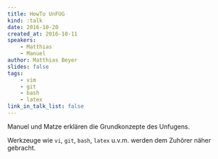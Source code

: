 ```yaml
---
title: HowTo UnFUG
kind: :talk
date: 2016-10-20
created_at: 2016-10-11
speakers:
    - Matthias
    - Manuel
author: Matthias Beyer
slides: false
tags:
    - vim
    - git
    - bash
    - latex
link_in_talk_list: false
---
```


Manuel und Matze erklären die Grundkonzepte des Unfugens.

Werkzeuge wie `vi`, `git`, `bash`, `latex` u.v.m. werden dem Zuhörer
näher gebracht.

